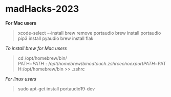 # madHacks-2023

**For Mac users**

> xcode-select --install
brew remove portaudio
brew install portaudio
pip3 install pyaudio
brew install flak

*To install brew for Mac users*
> cd /opt/homebrew/bin/
PATH=$PATH:/opt/homebrew/bin
cd
touch .zshrc
echo export PATH=$PATH:/opt/homebrew/bin >> .zshrc

*For linux users*
> sudo apt-get install portaudio19-dev
